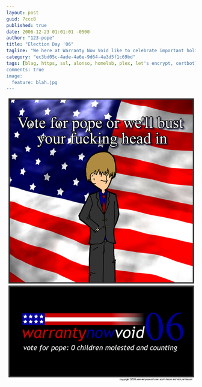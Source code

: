 ```yaml
---
layout: post
guid: 7ccc8
published: true
date: 2006-12-23 01:01:01 -0500
author: "123-pope"
title: "Election Day '06"
tagline: "We here at Warranty Now Void like to celebrate important holidays. For example, all the holidays that we have never acknowledged before. But this time we managed to get one in, goddammit. Albeit about a month and a half late, but we did it. Mostly."
category: "ec3bd05c-4ade-4a6e-9d64-4a3d5f1c69bd"
tags: [blag, https, ssl, alonso, homelab, plex, let's encrypt, certbot]
comments: true
image:
  feature: blah.jpg
---
```


![](/assets/img/lol/comic47.png "I mean 0 that you know of. Right? Otherwise, please step into our office-van.")